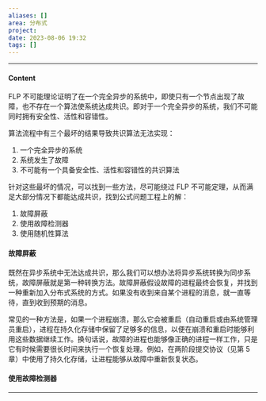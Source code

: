 ```yaml
---
aliases: []
area: 分布式
project: 
date: 2023-08-06 19:32
tags: []
---
```

---
#### Content
FLP 不可能理论证明了在一个完全异步的系统中，即使只有一个节点出现了故障，也不存在一个算法使系统达成共识。即对于一个完全异步的系统，我们不可能同时拥有安全性、活性和容错性。

算法流程中有三个最坏的结果导致共识算法无法实现：
1. 一个完全异步的系统
2. 系统发生了故障
3. 不可能有一个具备安全性、活性和容错性的共识算法

针对这些最坏的情况，可以找到一些方法，尽可能绕过 FLP 不可能定理，从而满足大部分情况下都能达成共识，找到公式问题工程上的解：
1. 故障屏蔽
2. 使用故障检测器
3. 使用随机性算法

#### 故障屏蔽
既然在异步系统中无法达成共识，那么我们可以想办法将异步系统转换为同步系统，故障屏蔽就是第一种转换方法。故障屏蔽假设故障的进程最终会恢复，并找到一种重新加入分布式系统的方式。如果没有收到来自某个进程的消息，就一直等待，直到收到预期的消息。

常见的一种方法是，如果一个进程崩溃，那么它会被重启（自动重启或由系统管理员重启），进程在持久化存储中保留了足够多的信息，以便在崩溃和重启时能够利用这些数据继续工作。换句话说，故障的进程也能够像正确的进程一样工作，只是它有时候需要很长时间来执行一个恢复处理。例如，在两阶段提交协议（见第 5 章）中使用了持久化存储，让进程能够从故障中重新恢复状态。

#### 使用故障检测器




---